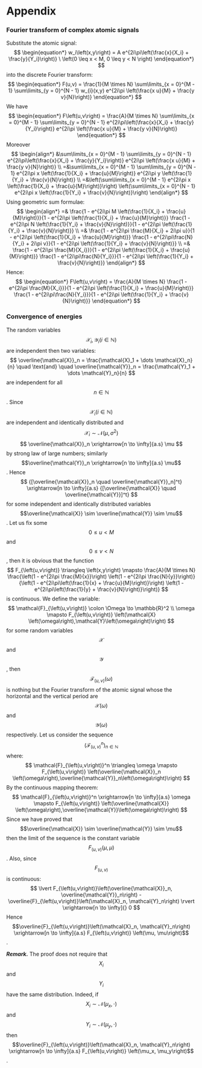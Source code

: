 # Appendix

### Fourier transform of complex atomic signals
Substitute the atomic signal:
$$
\begin{equation*}
    w_i\left(x,y\right) = A e^{2i\pi\left(\frac{x}{X_i} + \frac{y}{Y_i}\right)} \ \left(0 \leq x < M, 0 \leq y < N  \right)
\end{equation*}
$$
into the discrete Fourier transform:
$$
\begin{equation*}
    F(u,v) = \frac{1}{M \times N} \sum\limits_{x = 0}^{M - 1} \sum\limits_{y = 0}^{N - 1} w_{i}(x,y) e^{2i\pi \left(\frac{x u}{M} + \frac{y v}{N}\right)}
\end{equation*}
$$
We have
$$
\begin{equation*}
    F\left(u,v\right) = \frac{A}{M \times N} \sum\limits_{x = 0}^{M - 1} \sum\limits_{y = 0}^{N - 1} e^{2i\pi\left(\frac{x}{X_i} + \frac{y}{Y_i}\right)} e^{2i\pi \left(\frac{x u}{M} + \frac{y v}{N}\right)}
\end{equation*}
$$
Moreover
$$
\begin{align*}
    &\sum\limits_{x = 0}^{M - 1} \sum\limits_{y = 0}^{N - 1} e^{2i\pi\left(\frac{x}{X_i} + \frac{y}{Y_i}\right)} e^{2i\pi \left(\frac{x u}{M} + \frac{y v}{N}\right)} \\ =&\sum\limits_{x = 0}^{M - 1} \sum\limits_{y = 0}^{N - 1} e^{2i\pi x \left(\frac{1}{X_i} + \frac{u}{M}\right)} e^{2i\pi y \left(\frac{1}{Y_i} + \frac{v}{N}\right)} \\ =&\left(\sum\limits_{x = 0}^{M - 1} e^{2i\pi x \left(\frac{1}{X_i} + \frac{u}{M}\right)}\right) \left(\sum\limits_{x = 0}^{N - 1} e^{2i\pi x \left(\frac{1}{Y_i} + \frac{v}{N}\right)}\right)
\end{align*}
$$
Using geometric sum formulae:
$$
\begin{align*}
    =& \frac{1 - e^{2i\pi M \left(\frac{1}{X_i} + \frac{u}{M}\right)}}{1 - e^{2i\pi \left(\frac{1}{X_i} + \frac{u}{M}\right)}} \frac{1 - e^{2i\pi N \left(\frac{1}{Y_i} + \frac{v}{N}\right)}}{1 - e^{2i\pi \left(\frac{1}{Y_i} + \frac{v}{N}\right)}} \\
    =& \frac{1 - e^{2i\pi \frac{M}{X_i} + 2i\pi u}}{1 - e^{2i\pi \left(\frac{1}{X_i} + \frac{u}{M}\right)}} \frac{1 - e^{2i\pi\frac{N}{Y_i} + 2i\pi v}}{1 - e^{2i\pi \left(\frac{1}{Y_i} + \frac{v}{N}\right)}} \\
    =& \frac{1 - e^{2i\pi \frac{M}{X_i}}}{1 - e^{2i\pi \left(\frac{1}{X_i} + \frac{u}{M}\right)}} \frac{1 - e^{2i\pi\frac{N}{Y_i}}}{1 - e^{2i\pi \left(\frac{1}{Y_i} + \frac{v}{N}\right)}}
\end{align*}
$$
Hence:
$$
\begin{equation*}
    F\left(u,v\right) = \frac{A}{M \times N} \frac{1 - e^{2i\pi \frac{M}{X_i}}}{1 - e^{2i\pi \left(\frac{1}{X_i} + \frac{u}{M}\right)}} \frac{1 - e^{2i\pi\frac{N}{Y_i}}}{1 - e^{2i\pi \left(\frac{1}{Y_i} + \frac{v}{N}\right)}}
\end{equation*}
$$

### Convergence of energies
The random variables $$\mathcal{X}_i, \mathcal{Y}_i \left(i \in \mathbb{N}\right)$$ are independent then two variables:
$$
    \overline{\mathcal{X}}_n = \frac{\mathcal{X}_1 + \dots \mathcal{X}_n}{n} \quad \text{and} \quad \overline{\mathcal{Y}}_n = \frac{\mathcal{Y}_1 + \dots \mathcal{Y}_n}{n} 
$$
are independent for all $$n \in \mathbb{N}$$. Since $$\mathcal{X}_i \left(i \in \mathbb{N}\right)$$ are independent and identically distributed and $$\mathcal{X}_i \sim \mathcal{N}\left(\mu, \sigma^2\right)$$
$$
    \overline{\mathcal{X}}_n \xrightarrow[n \to \infty]{a.s} \mu
$$
by strong law of large numbers; similarly $$\overline{\mathcal{Y}}_n \xrightarrow[n \to \infty]{a.s} \mu$$. Hence
$$
    {[\overline{\mathcal{X}}_n \quad \overline{\mathcal{Y}}_n]^t} \xrightarrow[n \to \infty]{a.s} {[\overline{\mathcal{X}} \quad \overline{\mathcal{Y}}]^t}
$$
for some independent and identically distributed variables $$\overline{\mathcal{X}} \sim \overline{\mathcal{Y}} \sim \mu$$. Let us fix some $$0 \leq u < M$$ and $$0 \leq v < N$$, then it is obvious that the function
$$
    F_{\left(u,v\right)} \triangleq \left(x,y\right) \mapsto \frac{A}{M \times N} \frac{\left(1 - e^{2i\pi \frac{M}{x}}\right) \left(1 - e^{2i\pi \frac{N}{y}}\right)}{\left(1 - e^{2i\pi\left(\frac{1}{x} + \frac{u}{M}\right)}\right) \left(1 - e^{2i\pi\left(\frac{1}{y} + \frac{v}{N}\right)}\right)}
$$
is continuous. We define the variable:
$$
    \mathcal{F}_{\left(u,v\right)} \colon \Omega \to \mathbb{R}^2 \\
        \omega \mapsto F_{\left(u,v\right)} \left(\mathcal{X} \left(\omega\right),\mathcal{Y}\left(\omega\right)\right)
$$
for some random variables $$\mathcal{X}$$ and $$\mathcal{Y}$$, then $$\mathcal{F}_{\left(u,v\right)}\left(\omega\right)$$ is nothing but the Fourier transform of the atomic signal whose the horizontal and the vertical period are $$\mathcal{X}\left(\omega\right)$$ and $$\mathcal{Y}\left(\omega\right)$$ respectively. Let us consider the sequence $$\left(\mathcal{F}_{\left(u,v\right)}^n\right)_{n \in \mathbb{N}}$$ where:
$$
    \mathcal{F}_{\left(u,v\right)}^n \triangleq \omega \mapsto F_{\left(u,v\right)} \left(\overline{\mathcal{X}}_n \left(\omega\right),\overline{\mathcal{Y}}_n\left(\omega\right)\right)
$$
By the continuous mapping theorem:
$$
    \mathcal{F}_{\left(u,v\right)}^n \xrightarrow[n \to \infty]{a.s} \omega \mapsto F_{\left(u,v\right)} \left(\overline{\mathcal{X}} \left(\omega\right),\overline{\mathcal{Y}}\left(\omega\right)\right)
$$
Since we have proved that $$\overline{\mathcal{X}} \sim \overline{\mathcal{Y}} \sim \mu$$ then the limit of the sequence is the constant variable $$F_{\left(u,v\right)} \left(\mu, \mu\right)$$. Also, since $$F_{\left(u,v\right)}$$ is continuous:
$$
    \lvert F_{\left(u,v\right)}\left(\overline{\mathcal{X}}_n, \overline{\mathcal{Y}}_n\right) - \overline{F}_{\left(u,v\right)}\left(\mathcal{X}_n, \mathcal{Y}_n\right) \rvert \xrightarrow[n \to \infty]{} 0
$$
Hence $$\overline{F}_{\left(u,v\right)}\left(\mathcal{X}_n, \mathcal{Y}_n\right) \xrightarrow[n \to \infty]{a.s} F_{\left(u,v\right)} \left(\mu, \mu\right)$$.

_**Remark.**_ The proof does not require that $$X_i$$ and $$Y_i$$ have the same distribution. Indeed, if $$X_i \sim \mathcal{N}\left(\mu_{x},\cdot\right)$$ and $$Y_i \sim \mathcal{N}\left(\mu_{y},\cdot\right)$$ then $$\overline{F}_{\left(u,v\right)}\left(\mathcal{X}_n, \mathcal{Y}_n\right) \xrightarrow[n \to \infty]{a.s} F_{\left(u,v\right)} \left(\mu_x, \mu_y\right)$$.
